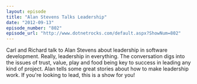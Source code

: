 ```yaml
---
layout: episode
title: "Alan Stevens Talks Leadership"
date: "2012-09-13"
episode_number: "802"
episode_url: "http://www.dotnetrocks.com/default.aspx?ShowNum=802"
---
```


Carl and Richard talk to Alan Stevens about leadership in software development. Really, leadership in everything. The conversation digs into the issues of trust, value, play and food being key to success in leading any kind of project. Alan tells some great stories about how to make leadership work. If you're looking to lead, this is a show for you!
